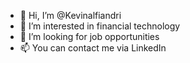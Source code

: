 - 👋 Hi, I’m @Kevinalfiandri
- 👀 I’m interested in financial technology
- 🌱 I’m looking for job opportunities
- 📫 You can contact me via LinkedIn

<!---
Kevinalfiandri/Kevinalfiandri is a ✨ special ✨ repository because its `README.md` (this file) appears on your GitHub profile.
You can click the Preview link to take a look at your changes.
--->
